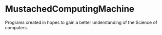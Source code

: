 MustachedComputingMachine
=========================

Programs created in hopes to gain a better understanding of the Science of computers.
